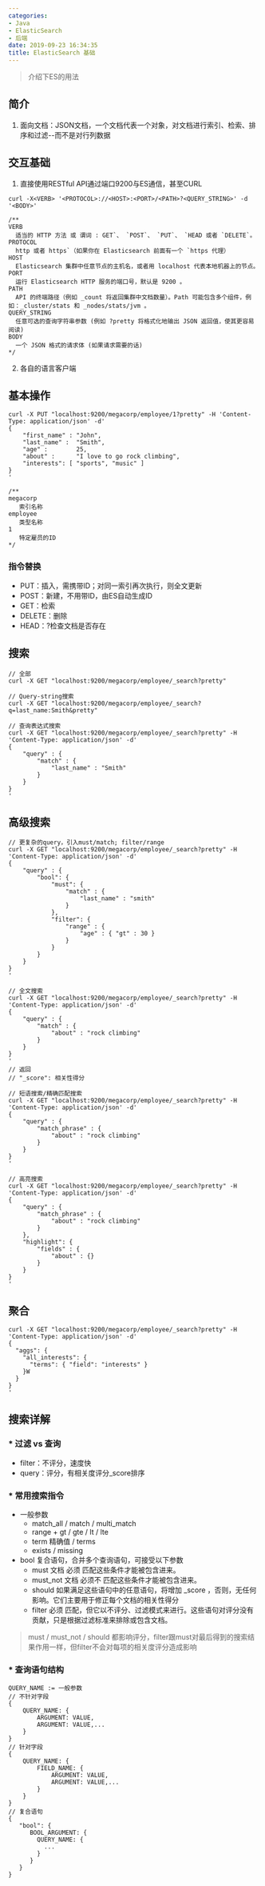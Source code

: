 ```yaml
---
categories:
- Java
- ElasticSearch
- 后端
date: 2019-09-23 16:34:35
title: ElasticSearch 基础
---
```


> 介绍下ES的用法

<!-- more -->

## 简介

1. 面向文档：JSON文档，一个文档代表一个对象，对文档进行索引、检索、排序和过滤--而不是对行列数据

## 交互基础

1. 直接使用RESTful API通过端口9200与ES通信，甚至CURL

````
curl -X<VERB> '<PROTOCOL>://<HOST>:<PORT>/<PATH>?<QUERY_STRING>' -d '<BODY>'

/**
VERB
  适当的 HTTP 方法 或 谓词 : GET`、 `POST`、 `PUT`、 `HEAD 或者 `DELETE`。
PROTOCOL
  http 或者 https`（如果你在 Elasticsearch 前面有一个 `https 代理）
HOST
  Elasticsearch 集群中任意节点的主机名，或者用 localhost 代表本地机器上的节点。
PORT
  运行 Elasticsearch HTTP 服务的端口号，默认是 9200 。
PATH
  API 的终端路径（例如 _count 将返回集群中文档数量）。Path 可能包含多个组件，例如：_cluster/stats 和 _nodes/stats/jvm 。
QUERY_STRING
  任意可选的查询字符串参数 (例如 ?pretty 将格式化地输出 JSON 返回值，使其更容易阅读)
BODY
  一个 JSON 格式的请求体 (如果请求需要的话)
*/
````

2. 各自的语言客户端

## 基本操作

````
curl -X PUT "localhost:9200/megacorp/employee/1?pretty" -H 'Content-Type: application/json' -d'
{
    "first_name" : "John",
    "last_name" :  "Smith",
    "age" :        25,
    "about" :      "I love to go rock climbing",
    "interests": [ "sports", "music" ]
}
'

/**
megacorp
   索引名称
employee
   类型名称
1
   特定雇员的ID
*/
````

### 指令替换

* PUT：插入，需携带ID；对同一索引再次执行，则全文更新
* POST：新建，不用带ID，由ES自动生成ID
* GET：检索
* DELETE：删除
* HEAD：?检查文档是否存在

## 搜索

````
// 全部
curl -X GET "localhost:9200/megacorp/employee/_search?pretty"

// Query-string搜索
curl -X GET "localhost:9200/megacorp/employee/_search?q=last_name:Smith&pretty"

// 查询表达式搜索
curl -X GET "localhost:9200/megacorp/employee/_search?pretty" -H 'Content-Type: application/json' -d'
{
    "query" : {
        "match" : {
            "last_name" : "Smith"
        }
    }
}
'
````

## 高级搜索

````
// 更复杂的query，引入must/match; filter/range
curl -X GET "localhost:9200/megacorp/employee/_search?pretty" -H 'Content-Type: application/json' -d'
{
    "query" : {
        "bool": {
            "must": {
                "match" : {
                    "last_name" : "smith" 
                }
            },
            "filter": {
                "range" : {
                    "age" : { "gt" : 30 } 
                }
            }
        }
    }
}
'

// 全文搜索
curl -X GET "localhost:9200/megacorp/employee/_search?pretty" -H 'Content-Type: application/json' -d'
{
    "query" : {
        "match" : {
            "about" : "rock climbing"
        }
    }
}
'
// 返回
// "_score": 相关性得分

// 短语搜索/精确匹配搜索
curl -X GET "localhost:9200/megacorp/employee/_search?pretty" -H 'Content-Type: application/json' -d'
{
    "query" : {
        "match_phrase" : {
            "about" : "rock climbing"
        }
    }
}
'

// 高亮搜索
curl -X GET "localhost:9200/megacorp/employee/_search?pretty" -H 'Content-Type: application/json' -d'
{
    "query" : {
        "match_phrase" : {
            "about" : "rock climbing"
        }
    },
    "highlight": {
        "fields" : {
            "about" : {}
        }
    }
}
'

````

## 聚合

````
curl -X GET "localhost:9200/megacorp/employee/_search?pretty" -H 'Content-Type: application/json' -d'
{
  "aggs": {
    "all_interests": {
      "terms": { "field": "interests" }
    }W
  }
}
'
````

## 搜索详解

### * 过滤 vs 查询

  * filter：不评分，速度快
  * query：评分，有相关度评分_score排序

### * 常用搜索指令

  * 一般参数
    * match_all / match / multi_match
    * range + gt / gte / lt / lte
    * term 精确值 / terms
    * exists / missing
  * bool 复合语句，合并多个查询语句，可接受以下参数
    * must 文档 必须 匹配这些条件才能被包含进来。
    * must_not 文档 必须不 匹配这些条件才能被包含进来。
    * should 如果满足这些语句中的任意语句，将增加 _score ，否则，无任何影响。它们主要用于修正每个文档的相关性得分
    * filter 必须 匹配，但它以不评分、过滤模式来进行。这些语句对评分没有贡献，只是根据过滤标准来排除或包含文档。

> must / must_not / should 都影响评分，filter跟must对最后得到的搜索结果作用一样，但filter不会对每项的相关度评分造成影响

### * 查询语句结构

````
QUERY_NAME := 一般参数
// 不针对字段
{
    QUERY_NAME: {
        ARGUMENT: VALUE,
        ARGUMENT: VALUE,...
    }
}
// 针对字段
{
    QUERY_NAME: {
        FIELD_NAME: {
            ARGUMENT: VALUE,
            ARGUMENT: VALUE,...
        }
    }
}
// 复合语句
{
   "bool": {
      BOOL_ARGUMENT: {
        QUERY_NAME: {
          ...
        }
      }
   }
}
````